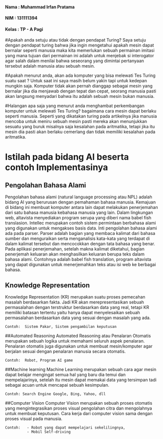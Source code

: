 #### Nama : Muhammad Irfan Pratama
#### NIM : 131111394
#### Kelas : TP - A Pagi

#Apakah anda setuju atau tidak dengan pendapat Turing?
Saya setuju dengan pendapat turing bahwa jika ingin mengetahui apakah mesin dapat bernalar seperti
manusia maka kita memerlukan sebuah permainan imitasi yang mana tujuan dari permainan ini adalah untuk menjebak
si interogator agar salah dalam menilai bahwa seseorang yang dimintai pertanyaan tersebut adalah manusia atau sebuah mesin.

#Apakah menurut anda, akan ada komputer yang bisa melewati Tes Turing suatu saat ? 
  Untuk saat ini saya masih belum yakin tapi untuk kedepan mungkin saja. Komputer tidak akan pernah dianggap sebagai mesin yang
  bernalar jika dia menjawab dengan tepat dan cepat, seorang manusia pasti akan langsung menyadari bahwa itu adalah sebuah mesin bukan manusia.

#Halangan apa saja yang menurut anda menghambat perkembangan komputer untuk melewati Tes Turing?
  bagaimana cara mesin dapat berlaku seperti manusia. Seperti yang dikatakan turing pada artikelnya jika manusia mencoba untuk
  meniru sebuah mesin pasti mereka akan menunjukkan sesuatu yang buruk misalnya saja kesalahan pada aritmatika, tetapi jika itu
  mesin dia pasti akan berlaku cemerlang dan tidak memiliki kesalahan pada aritmatika.

# Istilah pada bidang AI beserta contoh Implementasinya 

## Pengolahan Bahasa Alami 
  Pengolahan bahasa alami (natural language processing atau NPL) adalah bidang AI yang berurusan dengan pemahaman bahasa
  manusia. Kemajuan di bidang ini membuat komputer antara lain dapat melakukan penerjemahan dari satu bahasa manusia kebahasa
  manusia yang lain. Dalam lingkungan web, altavista menyediakan program serupa yang diberi nama babel fish translasion. 
  Intellec merupakan contoh sistem permintaan berbahasa alami yang digunakan untuk mengakses basis data. Inti pengolahan bahasa
  alami ada pada parser. Parser adalah bagian yang membaca kalimat dari bahasa sumber dan menguraikan serta menganalisis
  kata-kata yang terdapat di dalam kalimat tersebut dan mencocokkan dengan tata bahasa yang benar. Pada aplikasi penerjemahan, setelah makna
  kalimat diketahui, bagian penerjemah keluaran akan menghasilkan keluaran berupa teks dalam bahasa alami. 
    Contohnya adalah babel 
      fish translation, program altavista yang dapat digunakan untuk menerjemahkan teks atau isi web ke berbagai bahasa.

## Knowledge Representation
Knowledge Representation (KR) merupakan suatu proses pemecahan masalah berdasarkan fakta. Jadi KR akan merepresentasikan
sebuah permasalahan dengan terstruktur berdasarkan data yang real, tetapi KR memiliki batasan tertentu yaitu hanya dapat
menyelesaikan sebuah permasalahan berdasarkan data yang sesuai dengan masalah yang ada.

    Contoh:  Sistem Pakar, Sistem pengambilan keputusan

##Automated Reasoning
Automated Reasoning atau Penalaran Otomatis merupakan sebuah logika untuk memahami seluruh aspek penalaran. 
Penalaran otomatis juga digunakan untuk membuat mesin/komputer agar berjalan sesuai dengan penalaran manusia secara otomatis.

    Contoh:  Robot, Program AI game

##Machine learning 
Machine Learning merupakan sebuah cara agar mesin dapat belajar mengingat semua hal yang baru dia temui dan mempelajarinya,
setelah itu mesin dapat memakai data yang tersimpan tadi sebagai acuan untuk mencapai sebuah kesimpulan.

    Contoh: Search Engine Google, Bing, Yahoo, dll
    
##Computer Vision
Computer Vision merupakan sebuah proses otomatis yang mengintegrasikan proses visual pengolahan citra dan mengolahnya untuk
membuat keputusan. Cara kerja dari computer vision sama dengan proses visual pada manusia.
    
    Contoh:   - Robot yang dapat mempelajari sekelilingnya,
              - Mobil Self-driving
